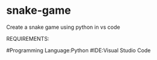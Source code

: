 # snake-game
Create a snake game using python in vs code 

REQUIREMENTS:

#Programming Language:Python
#IDE:Visual Studio Code
